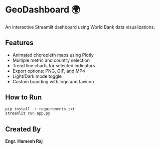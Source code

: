 # GeoDashboard 🌍

An interactive Streamlit dashboard using World Bank data visualizations.

## Features
- Animated choropleth maps using Plotly
- Multiple metric and country selection
- Trend line charts for selected indicators
- Export options: PNG, GIF, and MP4
- Light/Dark mode toggle
- Custom branding with logo and favicon

## How to Run
```bash
pip install -r requirements.txt
streamlit run app.py
```

## Created By
**Engr. Hamesh Raj**
